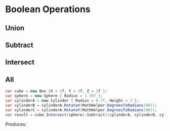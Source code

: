 ﻿# Boolean Operations

## Union

## Subtract

## Intersect

## All

```C#
var cube = new Box {X = 2f, Y = 2f, Z = 2f };
var sphere = new Sphere { Radius = 1.35f };
var cylinderA = new Cylinder { Radius = 0.7f, Height = 3 };
var cylinderB = cylinderA.RotateX(MathHelper.DegreesToRadians(90));
var cylinderC = cylinderA.RotateY(MathHelper.DegreesToRadians(90));
var result = cube.Intersect(sphere).Subtract((cylinderA, cylinderB, cylinderC).Union());
```
Produces:
